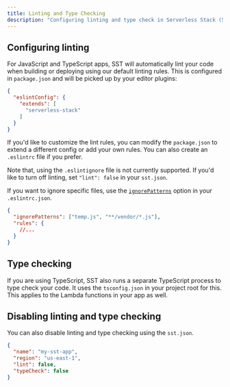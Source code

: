 ```yaml
---
title: Linting and Type Checking
description: "Configuring linting and type check in Serverless Stack (SST)"
---
```


## Configuring linting

For JavaScript and TypeScript apps, SST will automatically lint your code when building or deploying using our default linting rules. This is configured in `package.json` and will be picked up by your editor plugins:
```json title="package.json"
{
  "eslintConfig": {
    "extends": [
      "serverless-stack"
    ]
  }
}
```

If you'd like to customize the lint rules, you can modify the `package.json` to extend a different config or add your own rules. You can also create an `.eslintrc` file if you prefer.

Note that, using the `.eslintignore` file is not currently supported. If you'd like to turn off linting, set `"lint": false` in your `sst.json`.

If you want to ignore specific files, use the [`ignorePatterns`](https://eslint.org/docs/user-guide/configuring/ignoring-code#ignorepatterns-in-config-files) option in your `.eslintrc.json`.

```json {2}
{
  "ignorePatterns": ["temp.js", "**/vendor/*.js"],
  "rules": {
    //...
  }
}
```

## Type checking

If you are using TypeScript, SST also runs a separate TypeScript process to type check your code. It uses the `tsconfig.json` in your project root for this. This applies to the Lambda functions in your app as well.

## Disabling linting and type checking

You can also disable linting and type checking using the `sst.json`.

```json title="sst.json" {5-6}
{
  "name": "my-sst-app",
  "region": "us-east-1",
  "lint": false,
  "typeCheck": false
}
```
